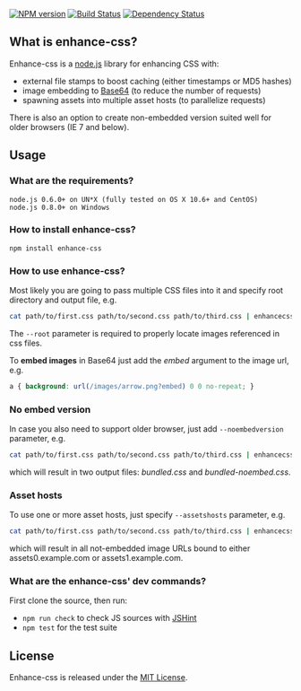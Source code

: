 [![NPM version](https://badge.fury.io/js/enhance-css.png)](http://badge.fury.io/js/enhance-css)
[![Build Status](https://secure.travis-ci.org/GoalSmashers/enhance-css.png)](http://travis-ci.org/GoalSmashers/enhance-css)
[![Dependency Status](https://gemnasium.com/GoalSmashers/enhance-css.png)](https://gemnasium.com/GoalSmashers/enhance-css)

## What is enhance-css?

Enhance-css is a [node.js](http://nodejs.org/) library for enhancing CSS with:

* external file stamps to boost caching (either timestamps or MD5 hashes)
* image embedding to [Base64](http://en.wikipedia.org/wiki/Base64)
  (to reduce the number of requests)
* spawning assets into multiple asset hosts (to parallelize requests)

There is also an option to create non-embedded version suited well
for older browsers (IE 7 and below).


## Usage

### What are the requirements?

```
node.js 0.6.0+ on UN*X (fully tested on OS X 10.6+ and CentOS)
node.js 0.8.0+ on Windows
```

### How to install enhance-css?

```
npm install enhance-css
```

### How to use enhance-css?

Most likely you are going to pass multiple CSS files into it
and specify root directory and output file, e.g.

```bash
cat path/to/first.css path/to/second.css path/to/third.css | enhancecss -o bundled.css --root ./public/
```

The `--root` parameter is required to properly locate images referenced in css files.

To **embed images** in Base64 just add the *embed* argument to the image url, e.g.

```css
a { background: url(/images/arrow.png?embed) 0 0 no-repeat; }
```

### No embed version

In case you also need to support older browser, just add `--noembedversion` parameter, e.g.

```bash
cat path/to/first.css path/to/second.css path/to/third.css | enhancecss -o bundled.css --root ./public/ --noembedversion
```

which will result in two output files: *bundled.css* and *bundled-noembed.css*.

### Asset hosts

To use one or more asset hosts, just specify `--assetshosts` parameter, e.g.

```bash
cat path/to/first.css path/to/second.css path/to/third.css | enhancecss -o bundled.css --root ./public/ --assethosts assets[0,1].example.com
```

which will result in all not-embedded image URLs bound to either assets0.example.com or assets1.example.com.

### What are the enhance-css' dev commands?

First clone the source, then run:

* `npm run check` to check JS sources with [JSHint](https://github.com/jshint/jshint/)
* `npm test` for the test suite


## License

Enhance-css is released under the [MIT License](/LICENSE).
